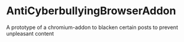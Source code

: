 # AntiCyberbullyingBrowserAddon
A prototype of a chromium-addon to blacken certain posts to prevent unpleasant content
